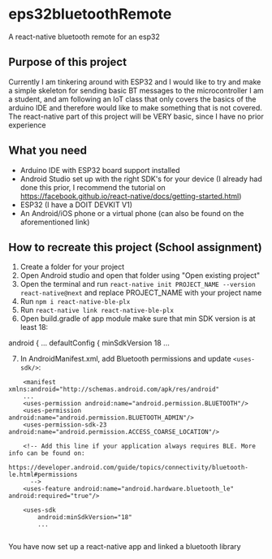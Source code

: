 # eps32bluetoothRemote
A react-native bluetooth remote for an esp32

## Purpose of this project
Currently I am tinkering around with ESP32 and I would like to try and make a simple skeleton for sending basic BT messages to the microcontroller
I am a student, and am following an IoT class that only covers the basics of the arduino IDE and therefore would like to make something that is not covered.
The react-native part of this project will be VERY basic, since I have no prior experience

## What you need
- Arduino IDE with ESP32 board support installed
- Android Studio set up with the right SDK's for your device (I already had done this prior, I recommend the tutorial on https://facebook.github.io/react-native/docs/getting-started.html)
- ESP32 (I have a DOIT DEVKIT V1)
- An Android/iOS phone or a virtual phone (can also be found on the aforementioned link)

## How to recreate this project (School assignment)
1. Create a folder for your project
2. Open Android studio and open that folder using "Open existing project"
3. Open the terminal and run `react-native init PROJECT_NAME --version react-native@next` and replace PROJECT_NAME with your project name
4. Run `npm i react-native-ble-plx`
5. Run `react-native link react-native-ble-plx`
6. Open build.gradle of app module make sure that min SDK version is at least 18:

android {
    ...
    defaultConfig {
        minSdkVersion 18
        ...

7. In AndroidManifest.xml, add Bluetooth permissions and update `<uses-sdk/>`:

```
    <manifest xmlns:android="http://schemas.android.com/apk/res/android"
    ...
    <uses-permission android:name="android.permission.BLUETOOTH"/>
    <uses-permission android:name="android.permission.BLUETOOTH_ADMIN"/>
    <uses-permission-sdk-23 android:name="android.permission.ACCESS_COARSE_LOCATION"/>

    <!-- Add this line if your application always requires BLE. More info can be found on:
         https://developer.android.com/guide/topics/connectivity/bluetooth-le.html#permissions
      -->
    <uses-feature android:name="android.hardware.bluetooth_le" android:required="true"/>

    <uses-sdk
        android:minSdkVersion="18"
        ...
        
 ````
You have now set up a react-native app and linked a bluetooth library
